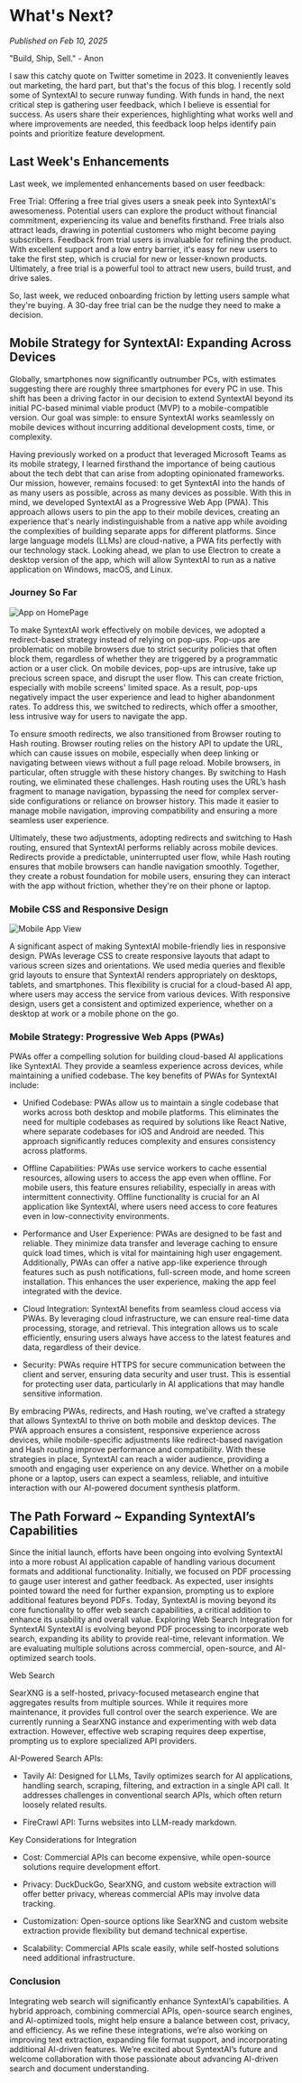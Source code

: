 # What's Next? 

*Published on Feb 10, 2025*

"Build, Ship, Sell." - Anon

I saw this catchy quote on Twitter sometime in 2023. It conveniently leaves out marketing, the hard part, but that's the focus of this blog. I recently sold some of SyntextAI to secure runway funding. With funds in hand, the next critical step is gathering user feedback, which I believe is essential for success. As users share their experiences, highlighting what works well and where improvements are needed, this feedback loop helps identify pain points and prioritize feature development.

## Last Week's Enhancements

Last week, we implemented enhancements based on user feedback:

Free Trial: Offering a free trial gives users a sneak peek into SyntextAI's awesomeness. Potential users can explore the product without financial commitment, experiencing its value and benefits firsthand. Free trials also attract leads, drawing in potential customers who might become paying subscribers. Feedback from trial users is invaluable for refining the product. With excellent support and a low entry barrier, it's easy for new users to take the first step, which is crucial for new or lesser-known products. Ultimately, a free trial is a powerful tool to attract new users, build trust, and drive sales.

So, last week, we reduced onboarding friction by letting users sample what they're buying. A 30-day free trial can be the nudge they need to make a decision.

## Mobile Strategy for SyntextAI: Expanding Across Devices


Globally, smartphones now significantly outnumber PCs, with estimates suggesting there are roughly three smartphones for every PC in use. This shift has been a driving factor in our decision to extend SyntextAI beyond its initial PC-based minimal viable product (MVP) to a mobile-compatible version. Our goal was simple: to ensure SyntextAI works seamlessly on mobile devices without incurring additional development costs, time, or complexity.

Having previously worked on a product that leveraged Microsoft Teams as its mobile strategy, I learned firsthand the importance of being cautious about the tech debt that can arise from adopting opinionated frameworks. Our mission, however, remains focused: to get SyntextAI into the hands of as many users as possible, across as many devices as possible. With this in mind, we developed SyntextAI as a Progressive Web App (PWA). This approach allows users to pin the app to their mobile devices, creating an experience that's nearly indistinguishable from a native app while avoiding the complexities of building separate apps for different platforms. Since large language models (LLMs) are cloud-native, a PWA fits perfectly with our technology stack. Looking ahead, we plan to use Electron to create a desktop version of the app, which will allow SyntextAI to run as a native application on Windows, macOS, and Linux.

### Journey So Far
![App on HomePage](./images/mobile_screen.jpg)

To make SyntextAI work effectively on mobile devices, we adopted a redirect-based strategy instead of relying on pop-ups. Pop-ups are problematic on mobile browsers due to strict security policies that often block them, regardless of whether they are triggered by a programmatic action or a user click. On mobile devices, pop-ups are intrusive, take up precious screen space, and disrupt the user flow. This can create friction, especially with mobile screens' limited space. As a result, pop-ups negatively impact the user experience and lead to higher abandonment rates. To address this, we switched to redirects, which offer a smoother, less intrusive way for users to navigate the app.

To ensure smooth redirects, we also transitioned from Browser routing to Hash routing. Browser routing relies on the history API to update the URL, which can cause issues on mobile, especially when deep linking or navigating between views without a full page reload. Mobile browsers, in particular, often struggle with these history changes. By switching to Hash routing, we eliminated these challenges. Hash routing uses the URL’s hash fragment to manage navigation, bypassing the need for complex server-side configurations or reliance on browser history. This made it easier to manage mobile navigation, improving compatibility and ensuring a more seamless user experience.

Ultimately, these two adjustments, adopting redirects and switching to Hash routing, ensured that SyntextAI performs reliably across mobile devices. Redirects provide a predictable, uninterrupted user flow, while Hash routing ensures that mobile browsers can handle navigation smoothly. Together, they create a robust foundation for mobile users, ensuring they can interact with the app without friction, whether they're on their phone or laptop.

### Mobile CSS and Responsive Design
![Mobile App View](./images/mobile_chat.jpg)

A significant aspect of making SyntextAI mobile-friendly lies in responsive design. PWAs leverage CSS to create responsive layouts that adapt to various screen sizes and orientations. We used media queries and flexible grid layouts to ensure that SyntextAI renders appropriately on desktops, tablets, and smartphones. This flexibility is crucial for a cloud-based AI app, where users may access the service from various devices. With responsive design, users get a consistent and optimized experience, whether on a desktop at work or a mobile phone on the go.

### Mobile Strategy: Progressive Web Apps (PWAs)

PWAs offer a compelling solution for building cloud-based AI applications like SyntextAI. They provide a seamless experience across devices, while maintaining a unified codebase. The key benefits of PWAs for SyntextAI include:

- Unified Codebase: PWAs allow us to maintain a single codebase that works across both desktop and mobile platforms. This eliminates the need for multiple codebases as required by solutions like React Native, where separate codebases for iOS and Android are needed. This approach significantly reduces complexity and ensures consistency across platforms.

- Offline Capabilities: PWAs use service workers to cache essential resources, allowing users to access the app even when offline. For mobile users, this feature ensures reliability, especially in areas with intermittent connectivity. Offline functionality is crucial for an AI application like SyntextAI, where users need access to core features even in low-connectivity environments.

- Performance and User Experience: PWAs are designed to be fast and reliable. They minimize data transfer and leverage caching to ensure quick load times, which is vital for maintaining high user engagement. Additionally, PWAs can offer a native app-like experience through features such as push notifications, full-screen mode, and home screen installation. This enhances the user experience, making the app feel integrated with the device.

- Cloud Integration: SyntextAI benefits from seamless cloud access via PWAs. By leveraging cloud infrastructure, we can ensure real-time data processing, storage, and retrieval. This integration allows us to scale efficiently, ensuring users always have access to the latest features and data, regardless of their device.

- Security: PWAs require HTTPS for secure communication between the client and server, ensuring data security and user trust. This is essential for protecting user data, particularly in AI applications that may handle sensitive information.

By embracing PWAs, redirects, and Hash routing, we've crafted a strategy that allows SyntextAI to thrive on both mobile and desktop devices. The PWA approach ensures a consistent, responsive experience across devices, while mobile-specific adjustments like redirect-based navigation and Hash routing improve performance and compatibility. With these strategies in place, SyntextAI can reach a wider audience, providing a smooth and engaging user experience on any device. Whether on a mobile phone or a laptop, users can expect a seamless, reliable, and intuitive interaction with our AI-powered document synthesis platform.

## The Path Forward ~ Expanding SyntextAI’s Capabilities

Since the initial launch, efforts have been ongoing into evolving SyntextAI into a more robust AI application capable of handling various document formats and additional functionality. Initially, we focused on PDF processing to gauge user interest and gather feedback. As expected, user insights pointed toward the need for further expansion, prompting us to explore additional features beyond PDFs. Today, SyntextAI is moving beyond its core functionality to offer web search capabilities, a critical addition to enhance its usability and overall value.
Exploring Web Search Integration for SyntextAI
SyntextAI is evolving beyond PDF processing to incorporate web search, expanding its ability to provide real-time, relevant information. We are evaluating multiple solutions across commercial, open-source, and AI-optimized search tools.

Web Search 

SearXNG is a self-hosted, privacy-focused metasearch engine that aggregates results from multiple sources. While it requires more maintenance, it provides full control over the search experience. We are currently running a SearXNG instance and experimenting with web data extraction. However, effective web scraping requires deep expertise, prompting us to explore specialized API providers.

AI-Powered Search APIs:

- Tavily AI: Designed for LLMs, Tavily optimizes search for AI applications, handling search, scraping, filtering, and extraction in a single API call. It addresses challenges in conventional search APIs, which often return loosely related results.

- FireCrawl API: Turns websites into LLM-ready markdown.

Key Considerations for Integration

- Cost: Commercial APIs can become expensive, while open-source solutions require development effort.

- Privacy: DuckDuckGo, SearXNG, and custom website extraction will offer better privacy, whereas commercial APIs may involve data tracking.

- Customization: Open-source options like SearXNG and custom website extraction provide flexibility but demand technical expertise.

- Scalability: Commercial APIs scale easily, while self-hosted solutions need additional infrastructure.

### Conclusion

Integrating web search will significantly enhance SyntextAI’s capabilities. A hybrid approach, combining commercial APIs, open-source search engines, and AI-optimized tools, might help ensure a balance between cost, privacy, and efficiency. As we refine these integrations, we’re also working on improving text extraction, expanding file format support, and incorporating additional AI-driven features. We’re excited about SyntextAI’s future and welcome collaboration with those passionate about advancing AI-driven search and document understanding.